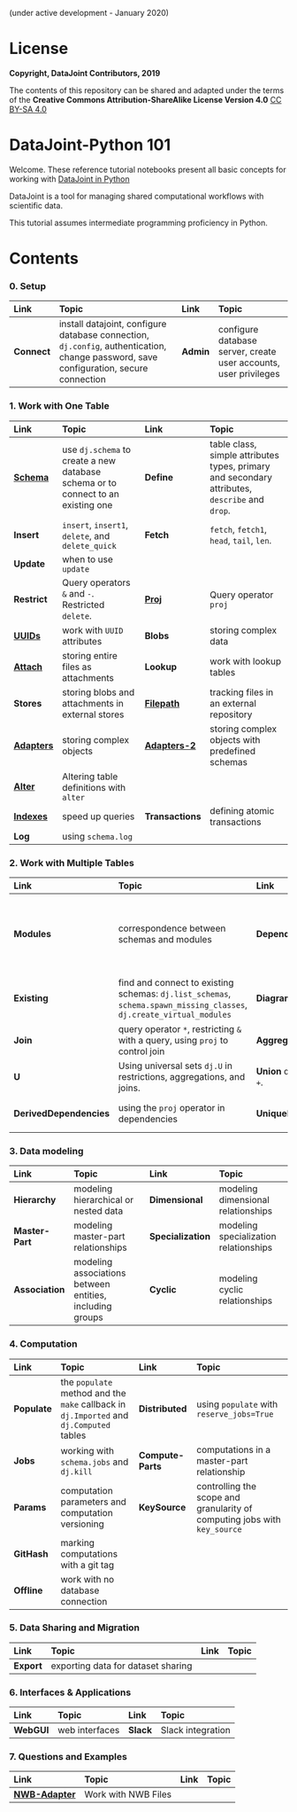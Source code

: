 (under active development - January 2020)

# License 
**Copyright, DataJoint Contributors, 2019**

The contents of this repository can be shared and adapted under the terms of the **Creative Commons Attribution-ShareAlike License Version 4.0** [CC BY-SA 4.0](https://creativecommons.org/licenses/by-sa/4.0/)

# DataJoint-Python 101

Welcome. These reference tutorial notebooks present all basic concepts for working with [DataJoint in Python](https://github.com/datajoint/datajoint-python)

DataJoint is a tool for managing shared computational workflows with scientific data.

This tutorial assumes intermediate programming proficiency in Python.

# Contents

### 0. Setup 
|Link|Topic|Link|Topic|
|:--|:--|:--|:--|
| **Connect** | install datajoint, configure database connection, `dj.config`, authentication, change password, save configuration, secure connection | **Admin** | configure database server, create user accounts, user privileges

### 1. Work with One Table
|Link|Topic|Link|Topic|
|:--|:--|:--|:--|
|[**Schema**](https://nbviewer.jupyter.org/github/datajoint/dj-python-101/blob/master/ch1/Schema.ipynb)| use `dj.schema` to create a new database schema or to connect to an existing one    | **Define** |  table class, simple attributes types, primary and secondary attributes, `describe` and `drop`.
|**Insert**| `insert`, `insert1`, `delete`, and `delete_quick`|**Fetch**| `fetch`, `fetch1`, `head`, `tail`, `len`.
|**Update**| when to use `update`
|**Restrict**| Query operators `&` and `-`. Restricted `delete`. |[**Proj**](https://nbviewer.jupyter.org/github/datajoint/dj-python-101/blob/master/ch1/Projection.ipynb) | Query operator `proj`
|[**UUIDs**](https://nbviewer.jupyter.org/github/datajoint/dj-python-101/blob/master/ch1/UUID.ipynb)| work with `UUID` attributes | **Blobs** | storing complex data
|[**Attach**](https://nbviewer.jupyter.org/github/datajoint/dj-python-101/blob/master/ch1/Attach-Simple.ipynb) | storing entire files as attachments | **Lookup** | work with lookup tables |
|**Stores**| storing blobs and attachments in external stores | [**Filepath**](https://nbviewer.jupyter.org/github/datajoint/dj-python-101/blob/master/ch1/Filepaths.ipynb) | tracking files in an external repository |
|[**Adapters**](https://nbviewer.jupyter.org/github/datajoint/dj-python-101/blob/master/ch1/Adapted-Types.ipynb) | storing complex objects | [**Adapters-2**](https://nbviewer.jupyter.org/github/datajoint/dj-python-101/blob/master/ch1/Adapted-Types-2.ipynb) | storing complex objects with predefined schemas |
|[**Alter**](https://nbviewer.jupyter.org/github/datajoint/dj-python-101/blob/master/ch1/Alter.ipynb) | Altering table definitions with `alter`
|[**Indexes**](https://nbviewer.jupyter.org/github/datajoint/dj-python-101/blob/master/ch1/Indexes.ipynb)| speed up queries | **Transactions** | defining atomic transactions
|**Log**| using `schema.log`

### 2. Work with Multiple Tables
|Link|Topic|Link|Topic|
|:--|:--|:--|:--|
|**Modules**|  correspondence between schemas and modules | **Dependencies** |  primary and secondary dependencies, referential constraints, cascading deletes 
|**Existing**| find and connect to existing schemas: `dj.list_schemas`, `schema.spawn_missing_classes`, `dj.create_virtual_modules` | **Diagrams** | `dj.Diagram`, graph algebra, multi-schema databases |
|**Join**| query operator `*`, restricting `&` with a query, using `proj` to control join | **Aggregate**| query operator `.aggr`
|**U**| Using universal sets `dj.U` in restrictions, aggregations, and joins. | **Union** query operator `+`.
|**DerivedDependencies**| using the `proj` operator in dependencies | **UniqueDependencies** | unique and nullable dependencies

### 3. Data modeling
|Link|Topic|Link|Topic|
|:--|:--|:--|:--|
| **Hierarchy** | modeling hierarchical or nested data | **Dimensional** |  modeling dimensional relationships
| **Master-Part** | modeling master-part relationships | **Specialization** | modeling specialization relationships |
| **Association** | modeling associations between entities, including groups | **Cyclic** | modeling cyclic relationships | 

### 4. Computation
|Link|Topic|Link|Topic|
|:--|:--|:--|:--|
| **Populate** | the `populate` method and the `make` callback in `dj.Imported` and `dj.Computed` tables | **Distributed** | using `populate` with `reserve_jobs=True` 
| **Jobs** | working with `schema.jobs` and `dj.kill` | **Compute-Parts** | computations in a master-part relationship
| **Params** | computation parameters and computation versioning | **KeySource** | controlling the scope and granularity of computing jobs with `key_source`
| **GitHash** | marking computations with a git tag
| **Offline** | work with no database connection

### 5. Data Sharing and Migration
|Link|Topic|Link|Topic|
|:--|:--|:--|:--|
| **Export** | exporting data for dataset sharing

### 6. Interfaces & Applications
|Link|Topic|Link|Topic|
|:--|:--|:--|:--|
| **WebGUI** | web interfaces | **Slack** | Slack integration 

### 7. Questions and Examples
|Link|Topic|Link|Topic|
|:--|:--|:--|:--|
|[**NWB-Adapter**](https://nbviewer.jupyter.org/github/datajoint/dj-python-101/blob/master/ch7/NWB-Adapter.ipynb) | Work with NWB Files
